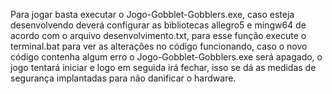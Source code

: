 Para jogar basta executar o Jogo-Gobblet-Gobblers.exe, caso esteja desenvolvendo deverá configurar as bibliotecas allegro5 
e mingw64 de acordo com o arquivo desenvolvimento.txt, para esse função execute o terminal.bat para ver as alterações no
código funcionando, caso o novo código contenha algum erro o Jogo-Gobblet-Gobblers.exe será apagado, o jogo tentará iniciar
e logo em seguida irá fechar, isso se dá as medidas de segurança implantadas para não danificar o hardware. 